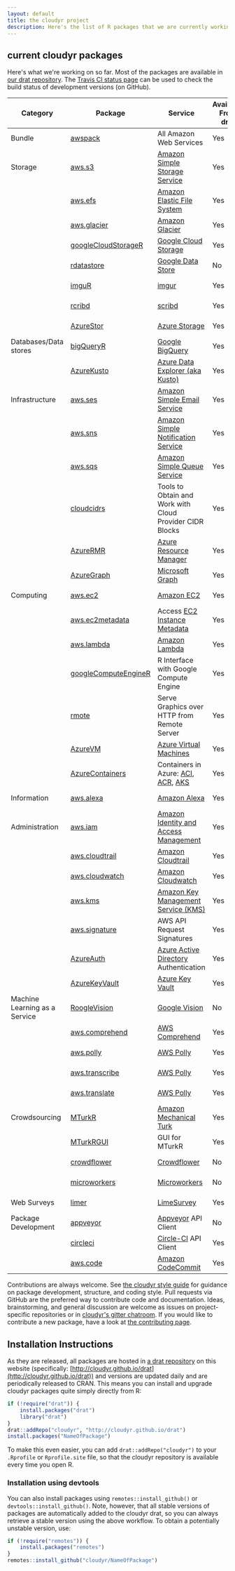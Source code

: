 ```yaml
---
layout: default
title: the cloudyr project
description: Here's the list of R packages that we are currently working on.
---
```


## current cloudyr packages

Here's what we're working on so far. Most of the packages are available in [our drat repository](../drat). The [Travis CI status page](https://travis-ci.org/cloudyr) can be used to check the build status of development versions (on GitHub).

| Category | Package | Service | Available From drat | On CRAN | 
|----------|---------|---------|---------------------|---------|
| Bundle | [awspack](https://github.com/cloudyr/awspack) | All Amazon Web Services | Yes | [![CRAN](http://www.r-pkg.org/badges/version/awspack)](https://cloud.r-project.org/package=awspack) |
| Storage  | [aws.s3](https://github.com/cloudyr/aws.s3) | [Amazon Simple Storage Service](http://aws.amazon.com/s3/) | Yes | [![CRAN](http://www.r-pkg.org/badges/version/aws.s3)](https://cloud.r-project.org/package=aws.s3) |
| | [aws.efs](https://github.com/cloudyr/aws.efs) | [Amazon Elastic File System](http://aws.amazon.com/efs/) | Yes | [![CRAN](http://www.r-pkg.org/badges/version/aws.efs)](https://cloud.r-project.org/package=aws.efs) |
| | [aws.glacier](https://github.com/cloudyr/aws.glacier) | [Amazon Glacier](http://aws.amazon.com/glacier/) | Yes | [![CRAN](http://www.r-pkg.org/badges/version/aws.glacier)](https://cloud.r-project.org/package=aws.glacier) |
| | [googleCloudStorageR](https://github.com/cloudyr/googleCloudStorageR) | [Google Cloud Storage](https://cloud.google.com/storage/) | Yes | [![CRAN](http://www.r-pkg.org/badges/version/googleCloudStorageR)](https://cloud.r-project.org/package=googleCloudStorageR) |
| | [rdatastore](https://github.com/cloudyr/rdatastore) | [Google Data Store](https://cloud.google.com/datastore/docs/concepts/overview) | No | [![CRAN](http://www.r-pkg.org/badges/version/rdatastore)](https://cloud.r-project.org/package=rdatastore) |
| | [imguR](https://github.com/cloudyr/imguR) | [imgur](http://imgur.com/) | Yes | [![CRAN](http://www.r-pkg.org/badges/version/imguR)](https://cloud.r-project.org/package=imguR) |
| | [rcribd](https://github.com/cloudyr/rcribd) | [scribd](https://www.scribd.com/) | Yes | [![CRAN](http://www.r-pkg.org/badges/version/rscribd)](https://cloud.r-project.org/package=rscribd) |
| | [AzureStor](https://github.com/cloudyr/AzureStor) | [Azure Storage](https://azure.microsoft.com/en-au/services/storage/) | Yes | [![CRAN](http://www.r-pkg.org/badges/version/AzureStor)](https://cloud.r-project.org/package=AzureStor) |
| Databases/Data stores | [bigQueryR](https://github.com/cloudyr/bigQueryR) | [Google BigQuery](https://cloud.google.com/bigquery/) | Yes | [![CRAN](http://www.r-pkg.org/badges/version/bigQueryR)](https://cloud.r-project.org/package=bigQueryR) |
| | [AzureKusto](https://github.com/cloudyr/AzureKusto) | [Azure Data Explorer (aka Kusto)](https://azure.microsoft.com/en-us/services/data-explorer/) | Yes | [![CRAN](http://www.r-pkg.org/badges/version/AzureKusto)](https://cloud.r-project.org/package=AzureKusto) |
| Infrastructure | [aws.ses](https://github.com/cloudyr/aws.ses) | [Amazon Simple Email Service](http://aws.amazon.com/ses/) | Yes | [![CRAN](http://www.r-pkg.org/badges/version/aws.ses)](https://cloud.r-project.org/package=aws.ses) |
| | [aws.sns](https://github.com/cloudyr/aws.sns) | [Amazon Simple Notification Service](http://aws.amazon.com/sns/) | Yes | [![CRAN](http://www.r-pkg.org/badges/version/aws.sns)](https://cloud.r-project.org/package=aws.sns) |
| | [aws.sqs](https://github.com/cloudyr/aws.sqs) | [Amazon Simple Queue Service](http://aws.amazon.com/sqs/) | Yes | [![CRAN](http://www.r-pkg.org/badges/version/aws.sqs)](https://cloud.r-project.org/package=aws.sqs) |
| | [cloudcidrs](https://github.com/cloudyr/cloudcidrs) | Tools to Obtain and Work with Cloud Provider CIDR Blocks | Yes | [![CRAN](http://www.r-pkg.org/badges/version/cloudcidrs)](https://cloud.r-project.org/package=cloudcidrs) |
| | [AzureRMR](https://github.com/cloudyr/AzureRMR) | [Azure Resource Manager](https://docs.microsoft.com/en-us/azure/azure-resource-manager/resource-group-overview) | Yes | [![CRAN](http://www.r-pkg.org/badges/version/AzureRMR)](https://cloud.r-project.org/package=AzureRMR) |
| | [AzureGraph](https://github.com/cloudyr/AzureGraph) | [Microsoft Graph](https://docs.microsoft.com/en-us/graph/overview) | Yes | [![CRAN](http://www.r-pkg.org/badges/version/AzureGraph)](https://cloud.r-project.org/package=AzureGraph) |
| Computing | [aws.ec2](https://github.com/cloudyr/aws.ec2) | [Amazon EC2](http://aws.amazon.com/ec2/) | Yes | [![CRAN](http://www.r-pkg.org/badges/version/aws.ec2)](https://cloud.r-project.org/package=aws.ec2) |
| | [aws.ec2metadata](https://github.com/cloudyr/aws.ec2metadata) | Access [EC2 Instance Metadata](http://docs.aws.amazon.com/AWSEC2/latest/UserGuide/ec2-instance-metadata.html) | Yes | [![CRAN](http://www.r-pkg.org/badges/version/aws.ec2metadata)](https://cloud.r-project.org/package=aws.ec2metadata) |
| | [aws.lambda](https://github.com/cloudyr/aws.lambda) | [Amazon Lambda](https://aws.amazon.com/lambda/) | Yes | [![CRAN](http://www.r-pkg.org/badges/version/googleComputeEngineR)](https://cloud.r-project.org/package=aws.lambda) |
| | [googleComputeEngineR](https://github.com/cloudyr/googleComputeEngineR) | R Interface with Google Compute Engine | Yes | [![CRAN](http://www.r-pkg.org/badges/version/googleComputeEngineR)](https://cloud.r-project.org/package=googleComputeEngineR) |
| | [rmote](https://github.com/cloudyr/rmote) | Serve Graphics over HTTP from Remote Server | Yes | [![CRAN](http://www.r-pkg.org/badges/version/rmote)](https://cloud.r-project.org/package=rmote) |
| | [AzureVM](https://github.com/cloudyr/AzureVM) | [Azure Virtual Machines](https://azure.microsoft.com/en-us/services/virtual-machines/) | Yes | [![CRAN](http://www.r-pkg.org/badges/version/AzureVM)](https://cloud.r-project.org/package=AzureVM) |
| | [AzureContainers](https://github.com/cloudyr/AzureContainers) | Containers in Azure: [ACI](https://azure.microsoft.com/en-us/services/container-instances/), [ACR](https://azure.microsoft.com/en-us/services/container-registry/), [AKS](https://azure.microsoft.com/en-us/services/kubernetes-service/) | Yes | [![CRAN](http://www.r-pkg.org/badges/version/AzureContainers)](https://cloud.r-project.org/package=AzureContainers) |
| Information | [aws.alexa](https://github.com/cloudyr/aws.alexa) | [Amazon Alexa](https://aws.amazon.com/awis/) | Yes | [![CRAN](http://www.r-pkg.org/badges/version/aws.alexa)](https://cloud.r-project.org/package=aws.alexa) |
| Administration | [aws.iam](https://github.com/cloudyr/aws.iam) | [Amazon Identity and Access Management](https://aws.amazon.com/iam/) | Yes | [![CRAN](http://www.r-pkg.org/badges/version/aws.iam)](https://cloud.r-project.org/package=aws.iam) |
| | [aws.cloudtrail](https://github.com/cloudyr/aws.cloudtrail) | [Amazon Cloudtrail](https://aws.amazon.com/cloudtrail/) | Yes | [![CRAN](http://www.r-pkg.org/badges/version/aws.cloudtrail)](https://cloud.r-project.org/package=aws.cloudtrail) |
| | [aws.cloudwatch](https://github.com/cloudyr/aws.cloudwatch) | [Amazon Cloudwatch](https://aws.amazon.com/cloudwatch/) | Yes | [![CRAN](http://www.r-pkg.org/badges/version/aws.cloudwatch)](https://cloud.r-project.org/package=aws.cloudwatch) |
| | [aws.kms](https://github.com/cloudyr/aws.kms) | [Amazon Key Management Service (KMS)](https://aws.amazon.com/kms/) | Yes | [![CRAN](http://www.r-pkg.org/badges/version/aws.kms)](https://cloud.r-project.org/package=aws.kms) |
| | [aws.signature](https://github.com/cloudyr/aws.signature) | AWS API Request Signatures  | Yes | [![CRAN](http://www.r-pkg.org/badges/version/aws.signature)](https://cloud.r-project.org/package=aws.signature) |
| | [AzureAuth](https://github.com/cloudyr/AzureAuth) | [Azure Active Directory](https://docs.microsoft.com/en-au/azure/active-directory/develop/) Authentication  | Yes | [![CRAN](http://www.r-pkg.org/badges/version/AzureAuth)](https://cloud.r-project.org/package=AzureAuth) |
| | [AzureKeyVault](https://github.com/cloudyr/AzureKeyVault) | [Azure Key Vault](https://azure.microsoft.com/services/key-vault/)  | Yes | [![CRAN](http://www.r-pkg.org/badges/version/AzureAuth)](https://cloud.r-project.org/package=AzureAuth) |
| Machine Learning as a Service | [RoogleVision](https://github.com/cloudyr/RoogleVision) | [Google Vision](https://cloud.google.com/vision/) | No | [![CRAN](http://www.r-pkg.org/badges/version/RoogleVision)](https://cloud.r-project.org/package=RoogleVision) |
| | [aws.comprehend](https://github.com/cloudyr/aws.comprehend) | [AWS Comprehend](https://aws.amazon.com/comprehend/) | Yes | [![CRAN](http://www.r-pkg.org/badges/version/aws.comprehend)](https://cloud.r-project.org/package=aws.comprehend) |
| | [aws.polly](https://github.com/cloudyr/aws.polly) | [AWS Polly](https://aws.amazon.com/polly/) | Yes | [![CRAN](http://www.r-pkg.org/badges/version/aws.polly)](https://cloud.r-project.org/package=aws.polly) |
| | [aws.transcribe](https://github.com/cloudyr/aws.transcribe) | [AWS Polly](https://aws.amazon.com/transcribe/) | Yes | [![CRAN](http://www.r-pkg.org/badges/version/aws.transcribe)](https://cloud.r-project.org/package=aws.transcribe) |
| | [aws.translate](https://github.com/cloudyr/aws.translate) | [AWS Polly](https://aws.amazon.com/translate/) | Yes | [![CRAN](http://www.r-pkg.org/badges/version/aws.translate)](https://cloud.r-project.org/package=aws.translate) |
| Crowdsourcing | [MTurkR](https://github.com/cloudyr/MTurkR) | [Amazon Mechanical Turk](https://www.mturk.com/mturk/welcome) | Yes | [![CRAN](http://www.r-pkg.org/badges/version/MTurkR)](https://cloud.r-project.org/package=MTurkR) |
| | [MTurkRGUI](https://github.com/cloudyr/MTurkRGUI) | GUI for MTurkR | Yes | [![CRAN](http://www.r-pkg.org/badges/version/MTurkRGUI)](https://cloud.r-project.org/package=MTurkRGUI) |
| | [crowdflower](https://github.com/cloudyr/crowdflower) | [Crowdflower](https://www.crowdflower.com/) | No | [![CRAN](http://www.r-pkg.org/badges/version/crowdflower)](https://cloud.r-project.org/package=crowdflower) |
| | [microworkers](https://github.com/cloudyr/microworkers) | [Microworkers](https://microworkers.com/) | No | [![CRAN](http://www.r-pkg.org/badges/version/microworkers)](https://cloud.r-project.org/package=microworkers) |
| Web Surveys | [limer](https://github.com/cloudyr/limer) | [LimeSurvey](https://www.limesurvey.org/) | Yes | [![CRAN](http://www.r-pkg.org/badges/version/limer)](https://cloud.r-project.org/package=limer) |
| Package Development | [appveyor](https://github.com/cloudyr/appveyor) | [Appveyor](https://www.appveyor.com/) API Client  | No | [![CRAN](http://www.r-pkg.org/badges/version/appveyor)](https://cloud.r-project.org/package=appveyor) |
|  | [circleci](https://github.com/cloudyr/circleci) | [Circle-CI](https://circleci.com/) API Client  | Yes | [![CRAN](http://www.r-pkg.org/badges/version/circleci)](https://cloud.r-project.org/package=circleci) |
|  | [aws.code](https://github.com/cloudyr/aws.code) | [Amazon CodeCommit](https://aws.amazon.com/codecommit/)  | Yes | [![CRAN](http://www.r-pkg.org/badges/version/aws.code)](https://cloud.r-project.org/package=aws.code) |

Contributions are always welcome. See [the cloudyr style guide](../styleguide) for guidance on package development, structure, and coding style. Pull requests via GitHub are the preferred way to contribute code and documentation. Ideas, brainstorming, and general discussion are welcome as issues on project-specific repositories or in [cloudyr's gitter chatroom](https://gitter.im/cloudyr). If you would like to contribute a new package, have a look at [the contributing page](../contributing).

## Installation Instructions

As they are released, all packages are hosted in [a drat repository](https://github.com/eddelbuettel/drat) on this website (specifically: [http://cloudyr.github.io/drat](http://cloudyr.github.io/drat)) and versions are updated daily and are periodically released to CRAN. This means you can install and upgrade cloudyr packages quite simply directly from R:

```R
if (!require("drat")) {
    install.packages("drat")
    library("drat")
}
drat::addRepo("cloudyr", "http://cloudyr.github.io/drat")
install.packages("NameOfPackage")
```

To make this even easier, you can add `drat::addRepo("cloudyr")` to your `.Rprofile` or `Rprofile.site` file, so that the cloudyr repository is available every time you open R.


### Installation using devtools

You can also install packages using `remotes::install_github()` or `devtools::install_github()`. Note, however, that all stable versions of packages are automatically added to the cloudyr drat, so you can always retrieve a stable version using the above workflow. To obtain a potentially unstable version, use:

```R
if (!require("remotes")) {
    install.packages("remotes")
}
remotes::install_github("cloudyr/NameOfPackage")
```


